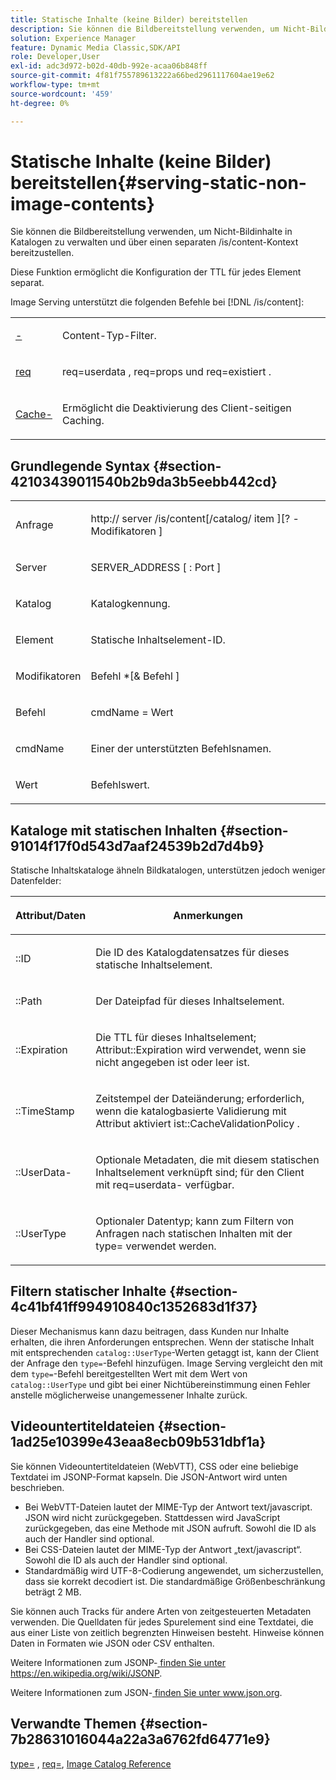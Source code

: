 ```yaml
---
title: Statische Inhalte (keine Bilder) bereitstellen
description: Sie können die Bildbereitstellung verwenden, um Nicht-Bildinhalte in Katalogen zu verwalten und über einen separaten /is/content-Kontext bereitzustellen.
solution: Experience Manager
feature: Dynamic Media Classic,SDK/API
role: Developer,User
exl-id: adc3d972-b02d-40db-992e-acaa06b848ff
source-git-commit: 4f81f755789613222a66bed2961117604ae19e62
workflow-type: tm+mt
source-wordcount: '459'
ht-degree: 0%

---
```


# Statische Inhalte (keine Bilder) bereitstellen{#serving-static-non-image-contents}

Sie können die Bildbereitstellung verwenden, um Nicht-Bildinhalte in Katalogen zu verwalten und über einen separaten /is/content-Kontext bereitzustellen.

Diese Funktion ermöglicht die Konfiguration der TTL für jedes Element separat.

Image Serving unterstützt die folgenden Befehle bei [!DNL /is/content]:

<table id="simpletable_8A3AB1D1D20F4B6CBE86767E94735980"> 
 <tr class="strow"> 
  <td class="stentry"> <p> <a href="../../is-api/http-ref/image-serving-api-ref/c-http-protocol-reference/c-command-reference/r-type.md#reference-89094fd1c50c444eb082cd266769cccb" format="dita" scope="local">-</a> </p> </td> 
  <td class="stentry"> <p>Content-Typ-Filter. </p> </td> 
 </tr> 
 <tr class="strow"> 
  <td class="stentry"> <p> <a href="../../is-api/http-ref/image-serving-api-ref/c-http-protocol-reference/c-command-reference/r-req/r-req.md#reference-907cdb4a97034db7ad94695f25552e76" format="dita" scope="local"> req </a> </p> </td> 
  <td class="stentry"> <p> <span class="codeph"> req=userdata </span>, <span class="codeph"> req=props </span> und <span class="codeph"> req=existiert </span>. </p> </td> 
 </tr> 
 <tr class="strow"> 
  <td class="stentry"> <p> <a href="../../is-api/http-ref/image-serving-api-ref/c-http-protocol-reference/c-command-reference/r-is-http-cache.md#reference-168189bee4ce4d1189d427891f22be2e" format="dita" scope="local"> Cache-</a> </p> </td> 
  <td class="stentry"> <p>Ermöglicht die Deaktivierung des Client-seitigen Caching. </p> </td> 
 </tr> 
</table>

## Grundlegende Syntax {#section-42103439011540b2b9da3b5eebb442cd}

<table id="simpletable_2F039A5BFA2C4E22B014F42ECBCDA0A2"> 
 <tr class="strow"> 
  <td class="stentry"> <p> <span class="codeph"> <span class="varname"> Anfrage </span> </span> </p> </td> 
  <td class="stentry"> <p> <span class="codeph"> <span class="filepath"> http:// <span class="varname"> server </span>/is/content[/catalog/ <span class="varname"> item </span>][? <span class="varname">-Modifikatoren </span>] </span> </span> </p> </td> 
 </tr> 
 <tr class="strow"> 
  <td class="stentry"> <p> <span class="codeph"> <span class="varname"> Server </span> </span> </p> </td> 
  <td class="stentry"> <p> <span class="codeph"> <span class="varname"> SERVER_ADDRESS </span>[ : <span class="varname"> Port </span>] </span> </p> </td> 
 </tr> 
 <tr class="strow"> 
  <td class="stentry"> <p> <span class="codeph"> <span class="varname"> Katalog </span> </span> </p> </td> 
  <td class="stentry"> <p>Katalogkennung. </p> </td> 
 </tr> 
 <tr class="strow"> 
  <td class="stentry"> <p> <span class="codeph"> <span class="varname"> Element </span> </span> </p> </td> 
  <td class="stentry"> <p>Statische Inhaltselement-ID. </p> </td> 
 </tr> 
 <tr class="strow"> 
  <td class="stentry"> <p> <span class="codeph"> <span class="varname"> Modifikatoren </span> </span> </p> </td> 
  <td class="stentry"> <p> <span class="codeph"> <span class="varname"> Befehl </span>*[&amp; <span class="varname"> Befehl </span>] </span> </p> </td> 
 </tr> 
 <tr class="strow"> 
  <td class="stentry"> <p> <span class="codeph"> <span class="varname"> Befehl </span> </span> </p> </td> 
  <td class="stentry"> <p> <span class="codeph"> <span class="varname"> cmdName </span>= <span class="varname"> Wert </span> </span> </p> </td> 
 </tr> 
 <tr class="strow"> 
  <td class="stentry"> <p> <span class="codeph"> <span class="varname"> cmdName </span> </span> </p> </td> 
  <td class="stentry"> <p>Einer der unterstützten Befehlsnamen. </p> </td> 
 </tr> 
 <tr class="strow"> 
  <td class="stentry"> <p> <span class="codeph"> <span class="varname"> Wert </span> </span> </p> </td> 
  <td class="stentry"> <p>Befehlswert. </p> </td> 
 </tr> 
</table>

## Kataloge mit statischen Inhalten {#section-91014f17f0d543d7aaf24539b2d7d4b9}

Statische Inhaltskataloge ähneln Bildkatalogen, unterstützen jedoch weniger Datenfelder:

<table id="table_71A565DF5EC94913AD35CB13B0C7A27D"> 
 <thead> 
  <tr> 
   <th colname="col1" class="entry"> <p>Attribut/Daten </p> </th> 
   <th colname="col2" class="entry"> <p>Anmerkungen </p> </th> 
  </tr> 
 </thead>
 <tbody> 
  <tr> 
   <td colname="col1"> <p> <span class="codeph">::ID </span> </p> </td> 
   <td colname="col2"> <p>Die ID des Katalogdatensatzes für dieses statische Inhaltselement. </p> </td> 
  </tr> 
  <tr> 
   <td colname="col1"> <p> <span class="codeph">::Path </span> </p> </td> 
   <td colname="col2"> <p>Der Dateipfad für dieses Inhaltselement. </p> </td> 
  </tr> 
  <tr> 
   <td colname="col1"> <p> <span class="codeph">::Expiration </span> </p> </td> 
   <td colname="col2"> <p>Die TTL für dieses Inhaltselement; <span class="codeph"> Attribut::Expiration </span> wird verwendet, wenn sie nicht angegeben ist oder leer ist. </p> </td> 
  </tr> 
  <tr> 
   <td colname="col1"> <p> <span class="codeph">::TimeStamp </span> </p> </td> 
   <td colname="col2"> <p>Zeitstempel der Dateiänderung; erforderlich, wenn die katalogbasierte Validierung mit <span class="codeph"> Attribut aktiviert ist::CacheValidationPolicy </span>. </p> </td> 
  </tr> 
  <tr> 
   <td colname="col1"> <p> <span class="codeph">::UserData-</span> </p> </td> 
   <td colname="col2"> <p>Optionale Metadaten, die mit diesem statischen Inhaltselement verknüpft sind; für den Client mit <span class="codeph"> req=userdata-</span> verfügbar. </p> </td> 
  </tr> 
  <tr> 
   <td colname="col1"> <p> <span class="codeph">::UserType </span> </p> </td> 
   <td colname="col2"> <p>Optionaler Datentyp; kann zum Filtern von Anfragen nach statischen Inhalten mit der <span class="codeph"> </span> type= verwendet werden. </p> </td> 
  </tr> 
 </tbody> 
</table>

## Filtern statischer Inhalte {#section-4c41bf41ff994910840c1352683d1f37}

Dieser Mechanismus kann dazu beitragen, dass Kunden nur Inhalte erhalten, die ihren Anforderungen entsprechen. Wenn der statische Inhalt mit entsprechenden `catalog::UserType`-Werten getaggt ist, kann der Client der Anfrage den `type=`-Befehl hinzufügen. Image Serving vergleicht den mit dem `type=`-Befehl bereitgestellten Wert mit dem Wert von `catalog::UserType` und gibt bei einer Nichtübereinstimmung einen Fehler anstelle möglicherweise unangemessener Inhalte zurück.

## Videountertiteldateien {#section-1ad25e10399e43eaa8ecb09b531dbf1a}

Sie können Videountertiteldateien (WebVTT), CSS oder eine beliebige Textdatei im JSONP-Format kapseln. Die JSON-Antwort wird unten beschrieben.

* Bei WebVTT-Dateien lautet der MIME-Typ der Antwort text/javascript. JSON wird nicht zurückgegeben. Stattdessen wird JavaScript zurückgegeben, das eine Methode mit JSON aufruft. Sowohl die ID als auch der Handler sind optional.
* Bei CSS-Dateien lautet der MIME-Typ der Antwort „text/javascript“. Sowohl die ID als auch der Handler sind optional.
* Standardmäßig wird UTF-8-Codierung angewendet, um sicherzustellen, dass sie korrekt decodiert ist. Die standardmäßige Größenbeschränkung beträgt 2 MB.

Sie können auch Tracks für andere Arten von zeitgesteuerten Metadaten verwenden. Die Quelldaten für jedes Spurelement sind eine Textdatei, die aus einer Liste von zeitlich begrenzten Hinweisen besteht. Hinweise können Daten in Formaten wie JSON oder CSV enthalten.

Weitere Informationen zum JSONP-[ finden Sie unter ](https://en.wikipedia.org/wiki/JSONP)https://en.wikipedia.org/wiki/JSONP.

Weitere Informationen zum JSON-[ finden Sie unter ](https://www.json.org/json-en.html)www.json.org.

## Verwandte Themen {#section-7b28631016044a22a3a6762fd64771e9}

[type=](../../is-api/http-ref/image-serving-api-ref/c-http-protocol-reference/c-command-reference/r-type.md#reference-89094fd1c50c444eb082cd266769cccb) , [req=](../../is-api/http-ref/image-serving-api-ref/c-http-protocol-reference/c-command-reference/r-req/r-req.md#reference-907cdb4a97034db7ad94695f25552e76), [Image Catalog Reference](../../is-api/image-serving-api-ref/c-image-catalog-reference/c-image-catalog-reference.md#concept-e23d45ea3abe43119d5144e01c14b0b5)
